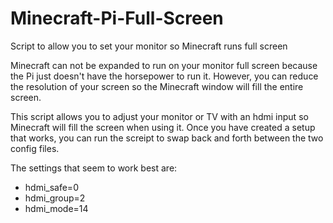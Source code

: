 # Minecraft-Pi-Full-Screen
Script to allow you to set your monitor so Minecraft runs full screen

Minecraft can not be expanded to run on your monitor full screen because the Pi just doesn't have the horsepower to run it. However, you can reduce the resolution of your screen so the Minecraft window will fill the entire screen.

This script allows you to adjust your monitor or TV with an hdmi input so Minecraft will fill the screen when using it. Once you have created a setup that works, you can run the screipt to swap back and forth between the two config files.

The settings that seem to work best are:
- hdmi_safe=0
- hdmi_group=2
- hdmi_mode=14

